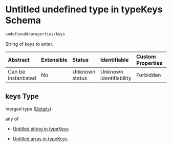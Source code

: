 # Untitled undefined type in typeKeys Schema

```txt
undefined#/properties/keys
```

String of keys to enter.

| Abstract            | Extensible | Status         | Identifiable            | Custom Properties | Additional Properties | Access Restrictions | Defined In                                                                   |
| :------------------ | :--------- | :------------- | :---------------------- | :---------------- | :-------------------- | :------------------ | :--------------------------------------------------------------------------- |
| Can be instantiated | No         | Unknown status | Unknown identifiability | Forbidden         | Allowed               | none                | [typeKeys\_v2.schema.json\*](typeKeys_v2.schema.json "open original schema") |

## keys Type

merged type ([Details](typekeys_v2-properties-keys.md))

any of

*   [Untitled string in typeKeys](typekeys_v2-properties-keys-anyof-0.md "check type definition")

*   [Untitled array in typeKeys](typekeys_v2-properties-keys-anyof-1.md "check type definition")
